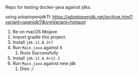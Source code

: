 Repo for testing docker-java against jdks.

using adoptopenjdk11: https://adoptopenjdk.net/archive.html?variant=openjdk11&jvmVariant=hotspot
1. Be on macOS Mojave
1. Import gradle this project. 
1. Install `jdk-11.0.3+7`
1. Run `Main.java` against it
    1. Runs Successfully
1. Install `jdk-11.0.4+11.2`
1. Run `Main.java` against new jdk
    1. Dies :/

